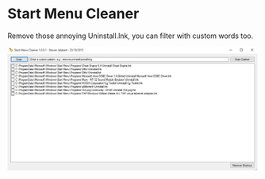 # Start Menu Cleaner
Remove those annoying Uninstall.lnk, you can filter with custom words too.

![ScreenShot](/Screenshots/smc1.0.0.1.jpg?raw=true "Optional Title")
